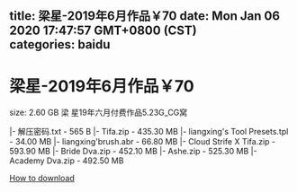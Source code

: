 
title: 梁星-2019年6月作品￥70
date: Mon Jan 06 2020 17:47:57 GMT+0800 (CST)    
categories: baidu
---

# 梁星-2019年6月作品￥70
size: 2.60 GB
 梁 星19年六月付费作品5.23G_CG窝
 
|- 解压密码.txt - 565 B
|- Tifa.zip - 435.30 MB
|- liangxing's Tool Presets.tpl - 34.00 MB
|- liangxing'brush.abr - 66.80 MB
|- Cloud Strife X Tifa.zip - 593.90 MB
|- Bride Dva.zip - 452.10 MB
|- Ashe.zip - 525.30 MB
|- Academy Dva.zip - 492.50 MB

[How to download](https://bpcam.bemobtrk.com/go/2ceec3aa-1ca2-46d6-b9ff-aaa5c184517c?jno=5029)